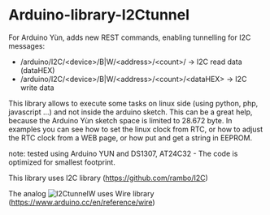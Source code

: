 # Arduino-library-I2Ctunnel
For Arduino Yùn, adds new REST commands, enabling tunnelling for I2C messages:
- /arduino/I2C/&lt;device>/B|W/&lt;address>/&lt;count>/ -> I2C read data (dataHEX)
- /arduino/I2C/&lt;device>/B|W/&lt;address>/&lt;count>/&lt;dataHEX> -> I2C write data

This library allows to execute some tasks on linux side (using python, php, javascript ...) and not inside the arduino sketch. This can be a great help, because the Arduino Yùn sketch space is limited to 28.672 byte. In examples you can see how to set the linux clock from RTC, or how to adjust the RTC clock from a WEB page, or how put and get a string in EEPROM.

note: tested using Arduino YUN and DS1307, AT24C32 - The code is optimized for smallest footprint.
 
This library uses I2C library (https://github.com/rambo/I2C)

The analog  ![I2CtunnelW](https://github.com/msillano/Arduino-library-I2CtunnelW)  uses Wire library (https://www.arduino.cc/en/reference/wire)


